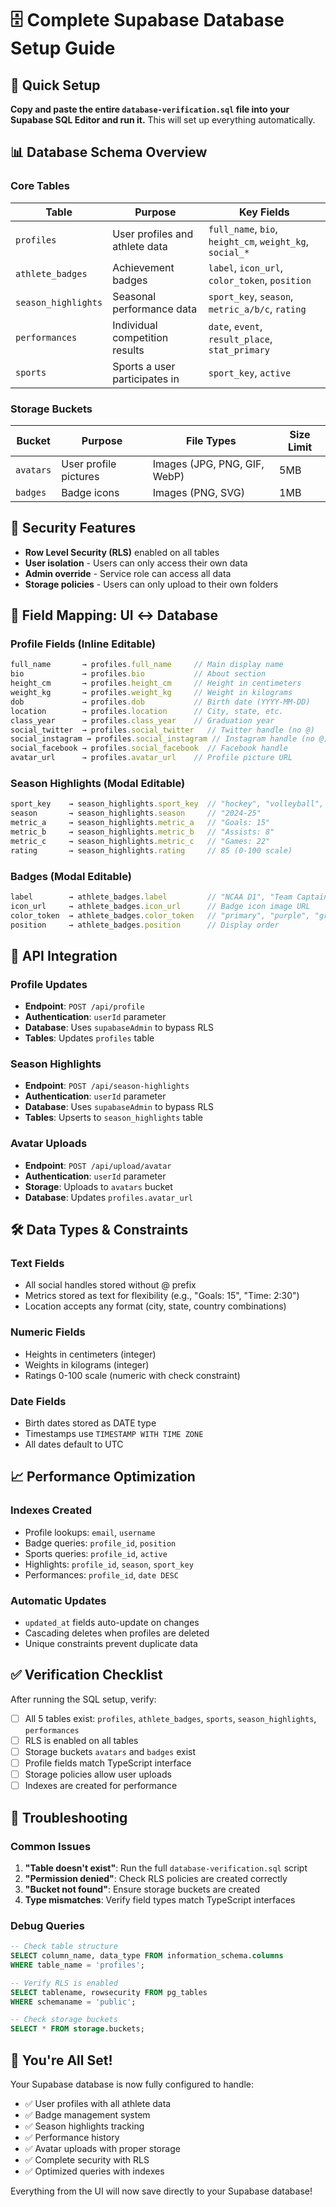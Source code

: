 # 🗄️ Complete Supabase Database Setup Guide

## 🚀 Quick Setup

**Copy and paste the entire `database-verification.sql` file into your Supabase SQL Editor and run it.** This will set up everything automatically.

## 📊 Database Schema Overview

### Core Tables

| Table | Purpose | Key Fields |
|-------|---------|------------|
| `profiles` | User profiles and athlete data | `full_name`, `bio`, `height_cm`, `weight_kg`, `social_*` |
| `athlete_badges` | Achievement badges | `label`, `icon_url`, `color_token`, `position` |
| `season_highlights` | Seasonal performance data | `sport_key`, `season`, `metric_a/b/c`, `rating` |
| `performances` | Individual competition results | `date`, `event`, `result_place`, `stat_primary` |
| `sports` | Sports a user participates in | `sport_key`, `active` |

### Storage Buckets

| Bucket | Purpose | File Types | Size Limit |
|--------|---------|------------|------------|
| `avatars` | User profile pictures | Images (JPG, PNG, GIF, WebP) | 5MB |
| `badges` | Badge icons | Images (PNG, SVG) | 1MB |

## 🔐 Security Features

- **Row Level Security (RLS)** enabled on all tables
- **User isolation** - Users can only access their own data
- **Admin override** - Service role can access all data
- **Storage policies** - Users can only upload to their own folders

## 🎯 Field Mapping: UI ↔ Database

### Profile Fields (Inline Editable)
```typescript
full_name       → profiles.full_name     // Main display name
bio             → profiles.bio           // About section
height_cm       → profiles.height_cm     // Height in centimeters
weight_kg       → profiles.weight_kg     // Weight in kilograms  
dob             → profiles.dob           // Birth date (YYYY-MM-DD)
location        → profiles.location      // City, state, etc.
class_year      → profiles.class_year    // Graduation year
social_twitter  → profiles.social_twitter   // Twitter handle (no @)
social_instagram → profiles.social_instagram // Instagram handle (no @)
social_facebook → profiles.social_facebook  // Facebook handle
avatar_url      → profiles.avatar_url    // Profile picture URL
```

### Season Highlights (Modal Editable)
```typescript
sport_key    → season_highlights.sport_key  // "hockey", "volleyball", etc.
season       → season_highlights.season     // "2024-25"
metric_a     → season_highlights.metric_a   // "Goals: 15"
metric_b     → season_highlights.metric_b   // "Assists: 8" 
metric_c     → season_highlights.metric_c   // "Games: 22"
rating       → season_highlights.rating     // 85 (0-100 scale)
```

### Badges (Modal Editable)
```typescript
label        → athlete_badges.label         // "NCAA D1", "Team Captain"
icon_url     → athlete_badges.icon_url      // Badge icon image URL
color_token  → athlete_badges.color_token   // "primary", "purple", "green"
position     → athlete_badges.position      // Display order
```

## 🔄 API Integration

### Profile Updates
- **Endpoint**: `POST /api/profile`
- **Authentication**: `userId` parameter
- **Database**: Uses `supabaseAdmin` to bypass RLS
- **Tables**: Updates `profiles` table

### Season Highlights
- **Endpoint**: `POST /api/season-highlights`  
- **Authentication**: `userId` parameter
- **Database**: Uses `supabaseAdmin` to bypass RLS
- **Tables**: Upserts to `season_highlights` table

### Avatar Uploads
- **Endpoint**: `POST /api/upload/avatar`
- **Authentication**: `userId` parameter  
- **Storage**: Uploads to `avatars` bucket
- **Database**: Updates `profiles.avatar_url`

## 🛠️ Data Types & Constraints

### Text Fields
- All social handles stored without @ prefix
- Metrics stored as text for flexibility (e.g., "Goals: 15", "Time: 2:30")
- Location accepts any format (city, state, country combinations)

### Numeric Fields  
- Heights in centimeters (integer)
- Weights in kilograms (integer)
- Ratings 0-100 scale (numeric with check constraint)

### Date Fields
- Birth dates stored as DATE type
- Timestamps use `TIMESTAMP WITH TIME ZONE`
- All dates default to UTC

## 📈 Performance Optimization

### Indexes Created
- Profile lookups: `email`, `username`
- Badge queries: `profile_id`, `position` 
- Sports queries: `profile_id`, `active`
- Highlights: `profile_id`, `season`, `sport_key`
- Performances: `profile_id`, `date DESC`

### Automatic Updates
- `updated_at` fields auto-update on changes
- Cascading deletes when profiles are deleted
- Unique constraints prevent duplicate data

## ✅ Verification Checklist

After running the SQL setup, verify:

- [ ] All 5 tables exist: `profiles`, `athlete_badges`, `sports`, `season_highlights`, `performances`
- [ ] RLS is enabled on all tables
- [ ] Storage buckets `avatars` and `badges` exist
- [ ] Profile fields match TypeScript interface
- [ ] Storage policies allow user uploads
- [ ] Indexes are created for performance

## 🔧 Troubleshooting

### Common Issues

1. **"Table doesn't exist"**: Run the full `database-verification.sql` script
2. **"Permission denied"**: Check RLS policies are created correctly  
3. **"Bucket not found"**: Ensure storage buckets are created
4. **Type mismatches**: Verify field types match TypeScript interfaces

### Debug Queries

```sql
-- Check table structure
SELECT column_name, data_type FROM information_schema.columns 
WHERE table_name = 'profiles';

-- Verify RLS is enabled  
SELECT tablename, rowsecurity FROM pg_tables 
WHERE schemaname = 'public';

-- Check storage buckets
SELECT * FROM storage.buckets;
```

## 🎉 You're All Set!

Your Supabase database is now fully configured to handle:
- ✅ User profiles with all athlete data
- ✅ Badge management system
- ✅ Season highlights tracking  
- ✅ Performance history
- ✅ Avatar uploads with proper storage
- ✅ Complete security with RLS
- ✅ Optimized queries with indexes

Everything from the UI will now save directly to your Supabase database!